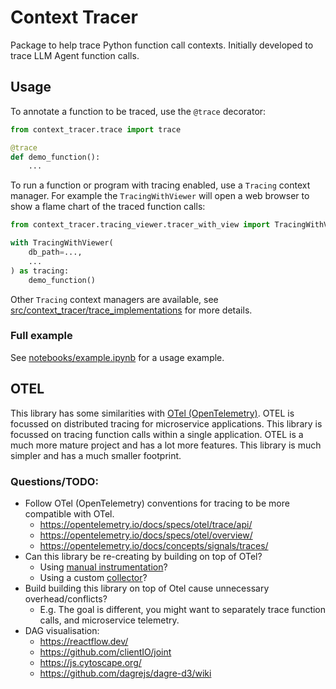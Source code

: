 # Context Tracer

Package to help trace Python function call contexts. Initially developed to trace LLM Agent function calls.


## Usage

To annotate a function to be traced, use the `@trace` decorator:
```python
from context_tracer.trace import trace

@trace
def demo_function():
    ...
```

To run a function or program with tracing enabled, use a `Tracing` context manager. For example the `TracingWithViewer` will open a web browser to show a flame chart of the traced function calls:
```python
from context_tracer.tracing_viewer.tracer_with_view import TracingWithViewer

with TracingWithViewer(
    db_path=...,
    ...
) as tracing:
    demo_function()
```
Other `Tracing` context managers are available, see [src/context_tracer/trace_implementations](src/context_tracer/trace_implementations) for more details.

### Full example

See [notebooks/example.ipynb](notebooks/example.ipynb) for a usage example.



## OTEL
This library has some similarities with [OTel (OpenTelemetry)](https://opentelemetry.io/docs/instrumentation/python/). OTEL is focussed on distributed tracing for microservice applications. This library is focussed on tracing function calls within a single application. OTEL is a much more mature project and has a lot more features. This library is much simpler and has a much smaller footprint.

### Questions/TODO:
- Follow OTel (OpenTelemetry) conventions for tracing to be more compatible with OTel.
  - https://opentelemetry.io/docs/specs/otel/trace/api/
  - https://opentelemetry.io/docs/specs/otel/overview/
  - https://opentelemetry.io/docs/concepts/signals/traces/
- Can this library be re-creating by building on top of OTel?
  - Using [manual instrumentation](https://opentelemetry.io/docs/instrumentation/python/manual/)?
  - Using a custom [collector](https://opentelemetry.io/docs/collector/)?
- Build building this library on top of Otel cause unnecessary overhead/conflicts?
  - E.g. The goal is different, you might want to separately trace function calls, and microservice telemetry.
- DAG visualisation:
  -  https://reactflow.dev/
  -  https://github.com/clientIO/joint
  -  https://js.cytoscape.org/
  -  https://github.com/dagrejs/dagre-d3/wiki
